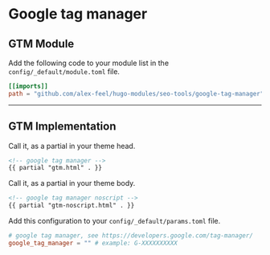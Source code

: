 # Google tag manager

## GTM Module

Add the following code to your module list in the `config/_default/module.toml` file.

```toml
[[imports]]
path = "github.com/alex-feel/hugo-modules/seo-tools/google-tag-manager"
```

<hr>

## GTM Implementation

Call it, as a partial in your theme head.

```html
<!-- google tag manager -->
{{ partial "gtm.html" . }}
```

Call it, as a partial in your theme body.

```html
<!-- google tag manager noscript -->
{{ partial "gtm-noscript.html" . }}
```

Add this configuration to your `config/_default/params.toml` file.

```toml
# google tag manager, see https://developers.google.com/tag-manager/
google_tag_manager = "" # example: G-XXXXXXXXXX
```
